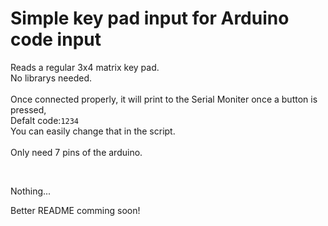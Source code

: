 # Simple key pad input for Arduino code input

Reads a regular 3x4 matrix key pad. <br>
No librarys needed. <br>
<br>
Once connected properly, it will print to the Serial Moniter once a button is pressed, <br>
Defalt code:`1234` <br>
You can easily change that in the script. <br>
<br>
Only need 7 pins of the arduino.<br>

<br>

Nothing...

Better README comming soon!

<br>
